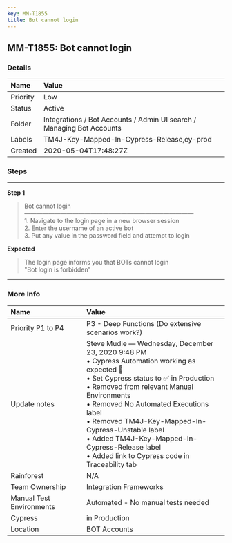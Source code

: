 ```yaml
---
key: MM-T1855
title: Bot cannot login
---
```


## MM-T1855: Bot cannot login

### Details

| Name     | Value                                                                 |
| :------- | :-------------------------------------------------------------------- |
| Priority | Low                                                                   |
| Status   | Active                                                                |
| Folder   | Integrations / Bot Accounts / Admin UI search / Managing Bot Accounts |
| Labels   | TM4J-Key-Mapped-In-Cypress-Release,cy-prod                            |
| Created  | 2020-05-04T17:48:27Z                                                  |

### Steps

<hr/>

**Step 1**

> <article>Bot cannot login<br>————————————————————————————<br>1. Navigate to the login page in a new browser session<br>2. Enter the username of an active bot<br>3. Put any value in the password field and attempt to login</article>

**Expected**

> <article>The login page informs you that BOTs cannot login<br />&quot;Bot login is forbidden&quot;</article>

<hr/>

### More Info

| Name                     | Value                                                                                                                                                                                                                                                                                                                                                                                                |
| :----------------------- | :--------------------------------------------------------------------------------------------------------------------------------------------------------------------------------------------------------------------------------------------------------------------------------------------------------------------------------------------------------------------------------------------------- |
| Priority P1 to P4        | P3 - Deep Functions (Do extensive scenarios work?)                                                                                                                                                                                                                                                                                                                                                   |
| Update notes             | Steve Mudie — Wednesday, December 23, 2020 9:48 PM<br>• Cypress Automation working as expected 🎉<br>• Set Cypress status to ✅ in Production<br>• Removed from relevant Manual Environments<br>• Removed No Automated Executions label<br>• Removed TM4J-Key-Mapped-In-Cypress-Unstable label<br>• Added TM4J-Key-Mapped-In-Cypress-Release label<br>• Added link to Cypress code in Traceability tab |
| Rainforest               | N/A                                                                                                                                                                                                                                                                                                                                                                                                  |
| Team Ownership           | Integration Frameworks                                                                                                                                                                                                                                                                                                                                                                               |
| Manual Test Environments | Automated - No manual tests needed                                                                                                                                                                                                                                                                                                                                                                   |
| Cypress                  | in Production                                                                                                                                                                                                                                                                                                                                                                                        |
| Location                 | BOT Accounts                                                                                                                                                                                                                                                                                                                                                                                         |
